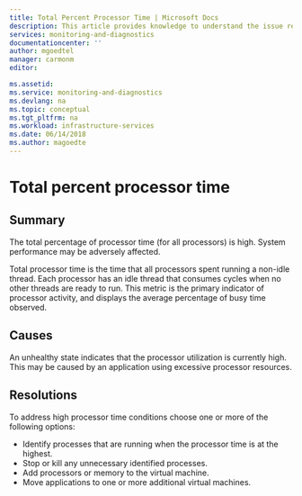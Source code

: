```yaml
---
title: Total Percent Processor Time | Microsoft Docs
description: This article provides knowledge to understand the issue reported, what are the possible causes, and how to resolve the health issue identified by Azure Monitor VM Health.
services: monitoring-and-diagnostics
documentationcenter: ''
author: mgoedtel
manager: carmonm
editor: 

ms.assetid: 
ms.service: monitoring-and-diagnostics
ms.devlang: na
ms.topic: conceptual
ms.tgt_pltfrm: na
ms.workload: infrastructure-services
ms.date: 06/14/2018
ms.author: magoedte
---
```


# Total percent processor time

## Summary

The total percentage of processor time (for all processors) is high. System performance may be adversely affected.

Total processor time is the time that all processors spent running a non-idle thread. Each processor has an idle thread that consumes cycles when no other threads are ready to run. This metric is the primary indicator of processor activity, and displays the average percentage of busy time observed.

## Causes

An unhealthy state indicates that the processor utilization is currently high. This may be caused by an application using excessive processor resources.

## Resolutions

To address high processor time conditions choose one or more of the following options:

- Identify processes that are running when the processor time is at the highest.
- Stop or kill any unnecessary identified processes.
- Add processors or memory to the virtual machine.
- Move applications to one or more additional virtual machines.
